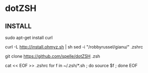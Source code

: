 dotZSH
======

INSTALL
-------

sudo apt-get install curl

curl -L http://install.ohmyz.sh | sh
sed -i "/robbyrussel/gianu/" .zshrc

git clone https://github.com/spelle/dotZSH .zsh

cat << EOF >> .zshrc 
for f in ~/.zsh/*.sh ; do source $f ; done
EOF

